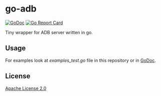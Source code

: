 # go-adb

[![GoDoc](https://godoc.org/github.com/phlipse/go-adb?status.svg)](https://godoc.org/github.com/phlipse/go-adb)
[![Go Report Card](https://goreportcard.com/badge/github.com/phlipse/go-adb)](https://goreportcard.com/report/github.com/phlipse/go-adb)

Tiny wrapper for ADB server written in go.

## Usage
For examples look at *examples_test.go* file in this repository or in [GoDoc](https://godoc.org/github.com/phlipse/go-adb).

## License
[Apache License 2.0](https://github.com/phlipse/go-adb/blob/master/LICENSE)

